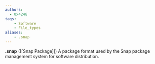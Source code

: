 ```yaml
---
authors:
  - 0x4248
tags:
    - Software
    - File_types
aliases:
    - .snap
---
```

**.snap** ([[Snap Package]]) A package format used by the Snap package management system for software distribution.
